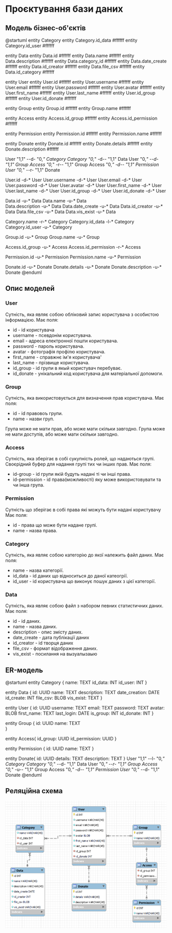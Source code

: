 # Проєктування бази даних


## Модель бізнес-об'єктів

@startuml
entity Category
entity Category.id_data  #ffffff
entity Category.id_user #ffffff 
 

entity Data
entity Data.id  #ffffff 
entity Data.name  #ffffff 
entity Data.description  #ffffff 
entity Data.category_id  #ffffff
entity Data.date_create #ffffff
entity Data.id_creator #ffffff
entity Data.file_csv #ffffff
entity Data.id_category #ffffff



entity User
entity User.id  #ffffff 
entity User.username  #ffffff
entity User.email  #ffffff 
entity User.password  #ffffff 
entity User.avatar #ffffff
entity User.first_name  #ffffff 
entity User.last_name  #ffffff 
entity User.id_group #ffffff 
entity User.id_donate #ffffff 

entity Group
entity Group.id  #ffffff 
entity Group.name  #ffffff 

entity Access
entity Access.id_group #ffffff 
entity Access.id_permission #ffffff 


entity Permission
entity Permission.id  #ffffff 
entity Permission.name  #ffffff 

entity Donate
entity Donate.id #ffffff 
entity Donate.details #ffffff 
entity Donate.description #ffffff 

User "1,1" --d- "0,*" Category
Category "0,*" -d-- "1,1" Data
User "0,*" --d- "1,1" Group
Access "0,*" -r-- "1,1" Group
Access "0,*" -d-- "1,1" Permission
User "0,*" --r- "1,1" Donate

User.id  -d-* User
User.username  -d-* User
User.email -d-* User
User.password  -d-* User
User.avatar -d-* User
User.first_name -d-* User 
User.last_name -d-* User 
User.id_group -d-* User 
User.id_donate -d-* User

Data.id -u-* Data 
Data.name -u-* Data  
Data.description -u-* Data 
Data.date_create -u-* Data
Data.id_creator -u-* Data
Data.file_csv -u-* Data
Data.vis_exist -u-* Data


Category.name -r-* Category 
Category.id_data -l-* Category 
Category.id_user -u-* Category

Group.id -u-* Group
Group.name -u-* Group

Access.id_group -u-* Access
Access.id_permission -r-* Access
   
Permission.id  -u-* Permission
Permission.name -u-* Permission

Donate.id -u-* Donate
Donate.details -u-* Donate
Donate.description  -u-* Donate
@enduml


## Опис моделей


### User

Сутність, яка являє собою обліковий запис користувача з особистою інформацією.
Має поля:
- id - id користувача
- username - псевдонім користувача.
- email - адреса електронної пошти користувача.
- password - пароль користувача.
- avatar - фотографія профілю користувача.
- first_name - справжнє ім'я користувача'
- last_name - прізвище користувача.
- id_group - id групи в якый користувач перебуває.
- id_donate - унікальний код користувача для матеріальної допомоги.


### Group

Сутність, яка використовується для визначення прав користувача.
Має поля:
- id - id правовоъ групи.
- name - назви груп.

Група може не мати прав, або може мати скільки завгодно.
Група може не мати доступів, або може мати скільки завгодно.


### Access

Сутність, яка зберігає в собі сукупність ролей, що надаються групі. Своєрідний буфер для надання групі тих чи інших прав.
Має поля:
- id-group - id групи якій будуть надані ті чи інші права.
- id-permission - id права(можливості) яку може використовувати та чи інша група.


### Permission

Сутність що зберігає в собі права які можуть бути надані користувачу
Має поля:
- id - права що може бути надане групі.
- name - назва права.

### Category

Сутність, яка являє собою категорію до якої належить файл даних.
Має поля:
- name - назва категорії.
- id_data - id даних що відноситься до даної катеогрії.
- id_user - id користувача що виконує пошук даних з цієї категорії.

### Data

Сутність, яка являє собою файл з набором певних статистичних даних.
Має поля:
- id - id даних.
- name - назва даних.
- description - опис змісту даних.
- date_create - дата публікації даних
- id_creator - id творця даних
- file_csv - формат відображення даних.
- vis_exist - посилання на вызуалызаыю



## ER-модель


@startuml
entity Category {
name: TEXT 
id_data: INT 
id_user: INT 
}


entity Data { 
id: UUID 
name: TEXT 
description: TEXT 
date_creation: DATE 
id_create: INT 
file_csv: BLOB 
vis_exist: TEXT 
}

entity User { 
id: UUID
username: TEXT
email: TEXT 
password: TEXT
avatar: BLOB 
first_name: TEXT 
last_login: DATE 
is_group: INT 
id_donate: INT 
}

entity Group { 
id: UUID 
name: TEXT  
}

entity Access{
id_group: UUID
id_permission: UUID
}

entity Permission { 
id: UUID
name: TEXT 
}


entity Donate{
id: UUID
details: TEXT
description: TEXT
}
User "1,1" --l- "0,*" Category
Category "0,*" --d- "1,1" Data
User "0,*" --r- "1,1" Group
Access "0,*" -u-- "1,1" Group
Access "0,*" -d-- "1,1" Permission
User "0,*" --d- "1,1" Donate
@enduml


## Реляційна схема


![screenshot1](./images/rel.png)